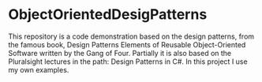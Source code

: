 # ObjectOrientedDesigPatterns

This repository is a code demonstration based on the design patterns, from the famous book, Design Patterns Elements of Reusable Object-Oriented Software written by the Gang of Four. Partially it is also based on the Pluralsight lectures in the path: Design Patterns in C#. In this project I use my own examples.
